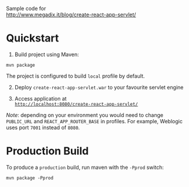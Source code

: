 Sample code for  
http://www.megadix.it/blog/create-react-app-servlet/

# Quickstart

1) Build project using Maven:

```
mvn package
```

The project is configured to build `local` profile by default.

2) Deploy `create-react-app-servlet.war` to your favourite servlet engine

3) Access application at  
[`http://localhost:8080/create-react-app-servlet/`](http://localhost:8080/create-react-app-servlet/)

*Note*: depending on your environment you would need to change `PUBLIC_URL` and `REACT_APP_ROUTER_BASE` in profiles. For example, Weblogic uses port `7001` instead of `8080`.

# Production Build

To produce a `production` build, run maven with the `-Pprod` switch:

```
mvn package -Pprod
```
